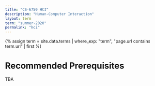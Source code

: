 ```yaml
---
title: "CS-6750 HCI"
description: "Human-Computer Interaction"
layout: term
term: "summer-2020"
permalink: "hci"
---
```


{% assign term = site.data.terms | where_exp: "term", "page.url contains term.url" | first %}

# Recommended Prerequisites
TBA